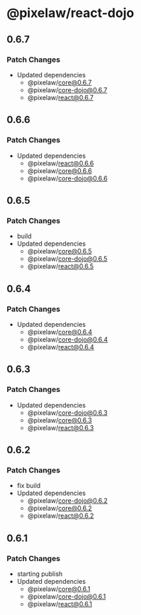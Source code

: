 # @pixelaw/react-dojo

## 0.6.7

### Patch Changes

- Updated dependencies
  - @pixelaw/core@0.6.7
  - @pixelaw/core-dojo@0.6.7
  - @pixelaw/react@0.6.7

## 0.6.6

### Patch Changes

- Updated dependencies
  - @pixelaw/react@0.6.6
  - @pixelaw/core@0.6.6
  - @pixelaw/core-dojo@0.6.6

## 0.6.5

### Patch Changes

- build
- Updated dependencies
  - @pixelaw/core@0.6.5
  - @pixelaw/core-dojo@0.6.5
  - @pixelaw/react@0.6.5

## 0.6.4

### Patch Changes

- Updated dependencies
  - @pixelaw/core@0.6.4
  - @pixelaw/core-dojo@0.6.4
  - @pixelaw/react@0.6.4

## 0.6.3

### Patch Changes

- Updated dependencies
  - @pixelaw/core-dojo@0.6.3
  - @pixelaw/core@0.6.3
  - @pixelaw/react@0.6.3

## 0.6.2

### Patch Changes

- fix build
- Updated dependencies
  - @pixelaw/core-dojo@0.6.2
  - @pixelaw/core@0.6.2
  - @pixelaw/react@0.6.2

## 0.6.1

### Patch Changes

- starting publish
- Updated dependencies
  - @pixelaw/core@0.6.1
  - @pixelaw/core-dojo@0.6.1
  - @pixelaw/react@0.6.1

